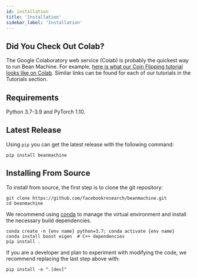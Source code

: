 ```yaml
---
id: installation
title: 'Installation'
sidebar_label: 'Installation'
---
```

<!-- @import "../../header.md" -->

## Did You Check Out Colab?
The Google Colaboratory web service (Colab) is probably the quickest way to run Bean Machine. For example, [here is what our Coin Flipping tutorial looks like on Colab](https://colab.research.google.com/github/facebookresearch/beanmachine/blob/main/tutorials/Coin_flipping.ipynb). Similar links can be found for each of our tutorials in the Tutorials section.

## Requirements
Python 3.7-3.9 and PyTorch 1.10.

## Latest Release

Using `pip` you can get the latest release with the following command:
```
pip install beanmachine
```

## Installing From Source
To install from source, the first step is to clone the git repository:
```
git clone https://github.com/facebookresearch/beanmachine.git
cd beanmachine
```

We recommend using [conda](https://docs.conda.io/en/latest/) to manage the virtual environment and install the necessary build dependencies.

```
conda create -n {env name} python=3.7; conda activate {env name}
conda install boost eigen  # C++ dependencies
pip install .
```

If you are a developer and plan to experiment with modifying the code, we recommend replacing the last step above with:
```
pip install -e ".[dev]"
```
